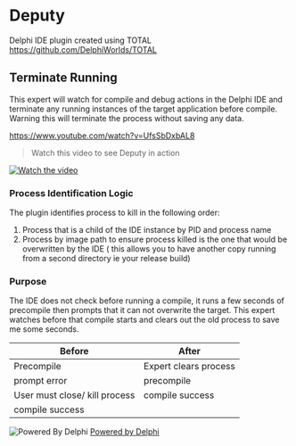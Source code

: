 # Deputy

Delphi IDE plugin created using TOTAL https://github.com/DelphiWorlds/TOTAL

## Terminate Running

This expert will watch for compile and debug actions in the Delphi IDE and terminate any running instances of the target application before compile. Warning this will terminate the process without saving any data.

https://www.youtube.com/watch?v=UfsSbDxbAL8

> Watch this video to see Deputy in action

[![Watch the video](https://img.youtube.com/vi/UfsSbDxbAL8/default.jpg)](https://youtu.be/UfsSbDxbAL8)

### Process Identification Logic

The plugin identifies process to kill in the following order:

1. Process that is a child of the IDE instance by PID and process name
2. Process by image path to ensure process killed is the one that would be overwritten by the IDE ( this allows you to have another copy running from a second directory ie your release build)

### Purpose

The IDE does not check before running a compile, it runs a few seconds of precompile then prompts that it can not overwrite the target.  This expert watches before that compile starts and clears out the old process to save me some seconds.


| Before                        | After                 |
| ------------------------------- | ----------------------- |
| Precompile                    | Expert clears process |
| prompt error                  | precompile            |
| User must close/ kill process | compile success       |
| compile success               |                       |

![Powered By Delphi](https://i1.wp.com/blogs.embarcadero.com/wp-content/uploads/2021/01/Powered-by-Delphi-white-175px-7388078.png?resize=175%2C82&ssl=1)  [Powered by Delphi](https://www.embarcadero.com/products/delphi)
